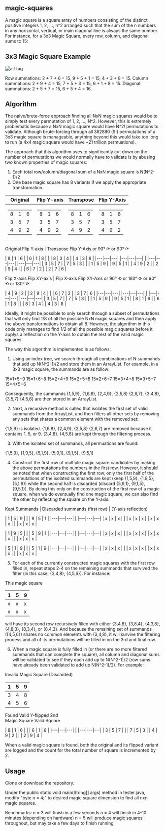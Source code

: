 ## magic-squares
A magic square is a square array of numbers consisting of the distinct positive integers 1, 2, ..., n^2 arranged such that the sum of the n numbers in any horizontal, vertical, or main diagonal line is always the same number. For instance, for a 3x3 Magic Square, every row, column, and diagonal sums to 15:

3x3 Magic Square Example
----------
![alt tag](https://upload.wikimedia.org/wikipedia/commons/thumb/e/e4/Magicsquareexample.svg/180px-Magicsquareexample.svg.png)
 
Row summations: 2 + 7 + 6 = 15, 9 + 5 + 1 = 15, 4 + 3 + 8 = 15.
Column summations: 2 + 9 + 4 = 15, 7 + 5 + 3 = 15, 6 + 1 + 8 = 15.
Diagonal summations: 2 + 5 + 7 = 15, 6 + 5 + 4 = 16.

## Algorithm
The naive/brute-force approach finding all NxN magic squares would be to simply test every permutation of 1, 2, ..., N^2. However, this is extremely problematic because a NxN magic square would have N^2! permutations to validate. Although brute-forcing through all 362880 (9!) permutations of a 3x3 magic square is manageable, anything beyond this would take too long to run (a 4x4 magic square would have ~21 trillion permuations).

The approach that this algorithm uses to significantly cut down on the number of permutations we would normally have to validate is by abusing two known properties of magic squares:

1. Each total row/column/diagonal sum of a NxN magic square is N(N^2-1)/2
2. One base magic square has 8 variants if we apply the appropriate transformation.

|Original|Flip Y-axis |Transpose|Flip Y-Axis|
|---|---|---|---|
|<table> <tr><td>8</td><td>1</td><td>6</td></tr><tr><td>3</td><td>5</td><td>7</td></tr><tr><td>4</td><td>9</td><td>2</td></tr> </table>| <table> <tr><td>8</td><td>1</td><td>6</td></tr><tr><td>3</td><td>5</td><td>7</td></tr><tr><td>4</td><td>9</td><td>2</td></tr> </table>| <table> <tr><td>8</td><td>1</td><td>6</td></tr><tr><td>3</td><td>5</td><td>7</td></tr><tr><td>4</td><td>9</td><td>2</td></tr> </table>| <table> <tr><td>8</td><td>1</td><td>6</td></tr><tr><td>3</td><td>5</td><td>7</td></tr><tr><td>4</td><td>9</td><td>2</td></tr> </table>|

Original              Flip Y-axis       |     Transpose             Flip Y-Axis
                      or 90° ⟳                                     or 90° ⟳ 
                      
| 8 | 1 | 6 |         | 6 | 1 | 8 |     |     | 8 | 3 | 4 |         | 4 | 3 | 8 |
|---|---|---|         |---|---|---|     |     |---|---|---|         |---|---|---|
| 3 | 5 | 7 |         | 7 | 5 | 3 |     |     | 1 | 5 | 9 |         | 9 | 5 | 1 |
| 4 | 9 | 2 |         | 2 | 9 | 4 |     |     | 6 | 7 | 2 |         | 2 | 7 | 6 |

Flip X-axis           Flip XY-axis      |     Flip X-axis           Flip XY-Axis
or 90° ⟲             or 180° ⟳               or 90° ⟲             or 180° ⟳

| 4 | 9 | 2 |         | 2 | 9 | 4 |     |     | 6 | 7 | 2 |         | 2 | 7 | 6 |
|---|---|---|         |---|---|---|     |     |---|---|---|         |---|---|---|
| 3 | 5 | 7 |         | 7 | 5 | 3 |     |     | 1 | 5 | 9 |         | 9 | 5 | 1 |
| 8 | 1 | 6 |         | 6 | 1 | 8 |     |     | 8 | 3 | 4 |         | 4 | 3 | 8 |

Ideally, it might be possible to only search through a subset of permutations that will only find 1/8 of all the possible NxN magic squares and then apply the above transformations to obtain all 8. However, the algorithm in this code only manages to find 1/2 of all the possible magic squares before it applys a reflection on the Y-axis to obtain the rest of the valid magic squares.

The way this algorithm is implemented is as follows:
1. Using an index tree, we search through all combinations of N summands that add up N(N^2-1)/2 and store them in an ArrayList. For example, in a 3x3 magic square, the summands are as follow:

15=1+5+9              15=1+6+8              15=2+4+9              15=2+5+8
15=2+6+7              15=3+4+8              15=3+5+7              15=4+5+6

Consequently, the summands {1,5,9}, {1,6,8}, {2,4,9}, {2,5,8} {2,6,7}, {3,4,8}, {3,5,7} {4,5,6} are then stored in an ArrayList.

2. Next, a recursive method is called that isolates the first set of valid summands from the ArrayList, and then filters all other sets by removing any sets that shares a common element with the removed set:

{1,5,9} is isolated.
{1,6,8}, {2,4,9}, {2,5,8} {2,6,7} are removed because it contains 1, 5, or 9.
{3,4,8}, {4,5,6} are kept through the filtering process.

3. With the isolated set of summands, all permuations are found:

{1,5,9}, {1,9,5}, {5,1,9}, {5,9,1}, {9,1,5}, {9,5,1}

4. Construct the first row of multiple magic square candidates by making the above permutations the numbers in the first row. However, it should be noted that when constructing the first row, only the first half of the permutations of the isolated summands are kept (keep {1,5,9}, {1,9,5}, {5,1,9}) while the second half is discarded (discard {5,9,1}, {9,1,5}, {9,5,1}). By doing this only on the construction of the first row of a magic square, when we do eventually find one magic square, we can also find the other by reflecting the square on the Y-axis:

Kept Summands     |     Discarded summands
(first row)       |     (Y-axis reflection)

| 1 | 5 | 9 |     |     | 9 | 5 | 1 |
|---|---|---|     |     |---|---|---|
| x | x | x |     |     | x | x | x |
| x | x | x |     |     | x | x | x |

| 1 | 9 | 5 |     |     | 5 | 9 | 1 |
|---|---|---|     |     |---|---|---|
| x | x | x |     |     | x | x | x |
| x | x | x |     |     | x | x | x |

| 5 | 1 | 9 |     |     | 5 | 1 | 9 |
|---|---|---|     |     |---|---|---|
| x | x | x |     |     | x | x | x |
| x | x | x |     |     | x | x | x |

5. For each of the currently constructed magic squares with the first row filled in, repeat steps 2-4 on the remaining summands that survived the filter (in this case, {3,4,8}, {4,5,6}). For instance:

This magic square

| 1 | 5 | 9 |
|---|---|---|
| x | x | x |
| x | x | x |

will have its second row recursively filled with either {3,4,8}, {3,8,4}, {4,3,8}, {4,8,3}, {8,3,4}, or {8,4,3}. And because the remaining set of summands ({4,5,6}) shares no common elements with {3,4,8}, it will survive the filtering process and all of its permutations will be filled in on the 3rd and final row.

6. When a magic square is fully filled in (or there are no more filtered summands that can complete the square), all column and diagonal sums will be validated to see if they each add up to N(N^2-1)/2 (row sums have already been validated to add up N(N^2-1)/2). For example:

Invalid Magic
Square (Discarded)

| 1 | 5 | 9 |
|---|---|---|
| 3 | 4 | 8 |
| 4 | 5 | 6 |

Found Valid             Y-flipped 2nd      
Magic Square            Valid Square

| 8 | 1 | 6 |     |     | 6 | 1 | 8 |
|---|---|---|     |     |---|---|---|
| 3 | 5 | 7 |     |     | 7 | 5 | 3 |
| 4 | 9 | 2 |     |     | 2 | 9 | 4 |

When a valid magic square is found, both the original and its flipped variant are logged and the count for the total number of square is incremented by 2.

## Usage
Clone or download the repository.

Under the public static void main(String[] args) method in tester.java, modify "byte n = 4;" to desired magic square dimension to find all nxn magic squares.

Benchmarks:
n = 3 will finish in a few seconds
n = 4 will finish in 4-10 minutes (depending on hardware)
n = 5 will produce magic squares throughout, but may take a few days to finish running
